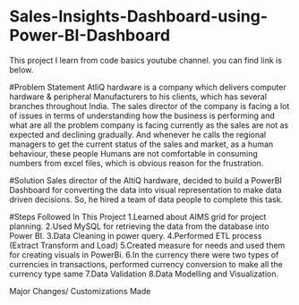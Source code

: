 # Sales-Insights-Dashboard-using-Power-BI-Dashboard
This project I learn from code basics youtube channel. you can find link is below.

#Problem Statement
AtliQ hardware is a company which delivers computer hardware & peripheral Manufacturers to his clients, which has several branches throughout India. The sales director of the company is facing a lot of issues in terms of understanding how the business is performing and what are all the problem company is facing currently as the sales are not as expected and declining gradually. And whenever he calls the regional managers to get the current status of the sales and market, as a human behaviour, these people Humans are not comfortable in consuming numbers from excel files, which is obvious reason for the frustration.

#Solution
Sales director of the AltiQ hardware, decided to build a PowerBI Dashboard for converting the data into visual representation to make data driven decisions. So, he hired a team of data people to complete this task.


#Steps Followed In This Project
1.Learned about AIMS grid for project planning.
2.Used MySQL for retrieving the data from the database into Power BI.
3.Data Cleaning in power query.
4.Performed ETL process (Extract Transform and Load)
5.Created measure for needs and used them for creating visuals in PowerBi.
6.In the currency there were two types of currencies in transactions, performed currency conversion to make all the currency type same
7.Data Validation
8.Data Modelling and Visualization.


Major Changes/ Customizations Made

